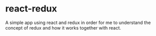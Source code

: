 # react-redux
A simple app using react and redux in order for me to understand the concept of redux and how it works together with react.
